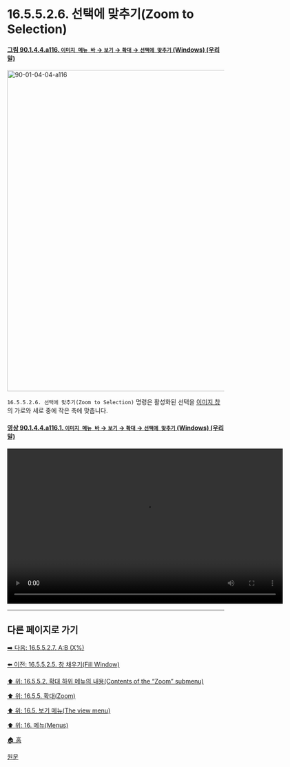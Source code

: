 # 16.5.5.2.6. 선택에 맞추기(Zoom to Selection)

<a id="90-01-04-04-a116"></a>

#### [그림 90.1.4.4.a116. `이미지 메뉴 바` → `보기` → `확대` → `선택에 맞추기` (Windows) (우리말)](./90-01-04-04-zoom.md#90-01-04-04-a116)
<img width="572" height="745" alt="90-01-04-04-a116" src="https://github.com/user-attachments/assets/e7941999-04b5-4ac9-8e7d-887fd351cd03" />

`16.5.5.2.6. 선택에 맞추기(Zoom to Selection)` 명령은 활성화된 선택을 [이미지 창](./19-glossaryx-image_window.md)의 가로와 세로 중에 작은 축에 맞춥니다.

<a id="90-01-04-04-a116-01"></a>

#### [영상 90.1.4.4.a116.1. `이미지 메뉴 바` → `보기` → `확대` → `선택에 맞추기` (Windows) (우리말)](./90-01-04-04-zoom.md#90-01-04-04-a116-01)
<video controls="controls" width="640" height="360" src="https://github.com/user-attachments/assets/e8352a64-9f14-419e-8208-c2d79479c05e"></video>

***

## 다른 페이지로 가기

[➡️ 다음: 16.5.5.2.7. A:B (X%)](./16-05-05-02-07-proportion.md)

[⬅️ 이전: 16.5.5.2.5. 창 채우기(Fill Window)](./16-05-05-02-05-fill_window.md)

[⬆️ 위: 16.5.5.2. 확대 하위 메뉴의 내용(Contents of the “Zoom” submenu)](./16-05-05-02-00-contents_of_the_zoom_submenu.md)

[⬆️ 위: 16.5.5. 확대(Zoom)](./16-05-05-00-zoom.md)

[⬆️ 위: 16.5. 보기 메뉴(The view menu)](./16-05-00-the-view-menu.md)

[⬆️ 위: 16. 메뉴(Menus)](./16-00-menus.md)

[🏠 홈](./00-home.md)

[원문](https://docs.gimp.org/2.10/ko/gimp-view-zoom.html#idm25471)